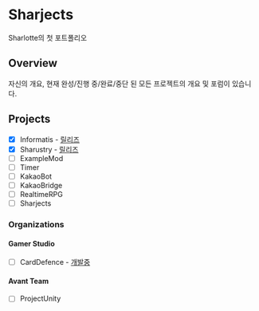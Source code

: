 # Sharjects
Sharlotte의 첫 포트폴리오

## Overview
자신의 개요, 현재 완성/진행 중/완료/중단 된 모든 프로젝트의 개요 및 포럼이 있습니다.

## Projects 
- [x] Informatis - [릴리즈](https://github.com/Sharlottes/Informatis/releases/latest)
- [x] Sharustry - [릴리즈](https://github.com/Sharlottes/Sharustry/releases/latest)
- [ ] ExampleMod  
- [ ] Timer
- [ ] KakaoBot
- [ ] KakaoBridge  
- [ ] RealtimeRPG  
- [ ] Sharjects

### Organizations
#### Gamer Studio
- [ ] CardDefence - [개발중](https://github.com/Gamer-Studio/CardDefense)

#### Avant Team
- [ ] ProjectUnity
